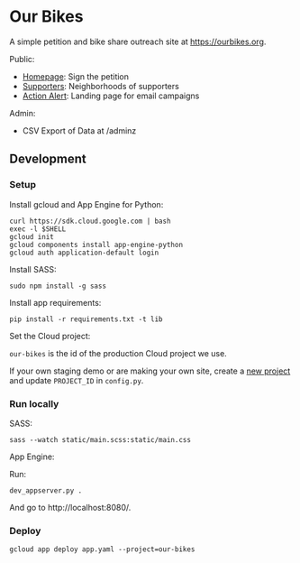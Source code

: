 # Our Bikes

A simple petition and bike share outreach site at https://ourbikes.org.

Public:

* [Homepage](https://ourbikes.org): Sign the petition
* [Supporters](https://ourbikes.org/supporters): Neighborhoods of supporters
* [Action Alert](https://ourbikes.org/actionalert?debug=true): Landing page for email campaigns

Admin:

* CSV Export of Data at /adminz


## Development

### Setup

Install gcloud and App Engine for Python:

```
curl https://sdk.cloud.google.com | bash
exec -l $SHELL
gcloud init
gcloud components install app-engine-python
gcloud auth application-default login
```

Install SASS:

```
sudo npm install -g sass
```

Install app requirements:

```
pip install -r requirements.txt -t lib
```

Set the Cloud project:

`our-bikes` is the id of the production Cloud project we use.

If your own staging demo or are making your own site, create a [new project](https://console.cloud.google.com/projectselector/appengine/create?lang=go&st=true&_ga=2.144302192.-414734393.1539453135) and update `PROJECT_ID` in `config.py`.

### Run locally

SASS:

```
sass --watch static/main.scss:static/main.css
```

App Engine:

Run:

```
dev_appserver.py .
```

And go to http://localhost:8080/.

### Deploy

```
gcloud app deploy app.yaml --project=our-bikes
```
